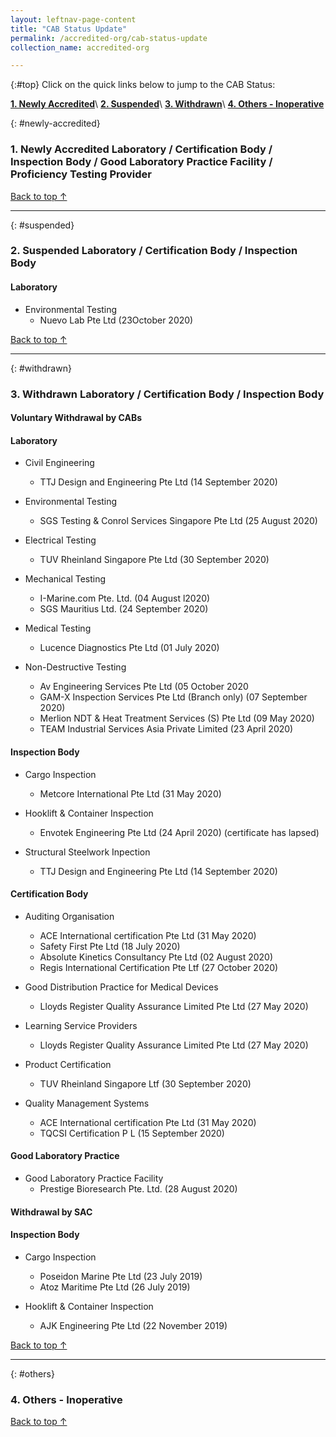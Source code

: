 ```yaml
---
layout: leftnav-page-content
title: "CAB Status Update"
permalink: /accredited-org/cab-status-update
collection_name: accredited-org

---
```


{:#top}
Click on the quick links below to jump to the CAB Status:

**[1. Newly Accredited](#newly-accredited)**\\
**[2. Suspended](#suspended)**\\
**[3. Withdrawn](#withdrawn)**\\
**[4. Others - Inoperative](#others)**

{: #newly-accredited}
### 1. Newly Accredited Laboratory / Certification Body / Inspection Body / Good Laboratory Practice Facility / Proficiency Testing Provider 
   

[Back to top ↑](#top)

---

{: #suspended}
### 2. Suspended Laboratory / Certification Body / Inspection Body 

#### Laboratory

* Environmental Testing
  * Nuevo Lab Pte Ltd (23October 2020)


[Back to top ↑](#top)

---

{: #withdrawn}
### 3. Withdrawn Laboratory / Certification Body / Inspection Body 

#### **Voluntary Withdrawal by CABs**

#### Laboratory

* Civil Engineering 
  * TTJ Design and Engineering Pte Ltd (14 September 2020)

* Environmental Testing
  * SGS Testing & Conrol Services Singapore Pte Ltd (25 August 2020)
  
* Electrical Testing
  * TUV Rheinland Singapore Pte Ltd (30 September 2020)

* Mechanical Testing
  * I-Marine.com Pte. Ltd. (04 August l2020)
  * SGS Mauritius Ltd. (24 September 2020)
  
* Medical Testing
  * Lucence Diagnostics Pte Ltd (01 July 2020)
  
* Non-Destructive Testing
  * Av Engineering Services Pte Ltd (05 October 2020
  * GAM-X Inspection Services Pte Ltd (Branch only) (07 September 2020)
  * Merlion NDT & Heat Treatment Services (S) Pte Ltd (09 May 2020)
  * TEAM Industrial Services Asia Private Limited (23 April 2020)
  
 

#### Inspection Body

* Cargo Inspection
  * Metcore International Pte Ltd (31 May 2020)

* Hooklift & Container Inspection
  * Envotek Engineering Pte Ltd (24 April 2020) (certificate has lapsed)
  
* Structural Steelwork Inpection
  * TTJ Design and Engineering Pte Ltd (14 September 2020)


#### Certification Body

* Auditing Organisation
  * ACE International certification Pte Ltd (31 May 2020)
  * Safety First Pte Ltd (18 July 2020)
  * Absolute Kinetics Consultancy Pte Ltd (02 August 2020)
  * Regis International Certification Pte Ltf (27 October 2020)

* Good Distribution Practice for Medical Devices
  * Lloyds Register Quality Assurance Limited Pte Ltd (27 May 2020) 

* Learning Service Providers
  * Lloyds Register Quality Assurance Limited Pte Ltd (27 May 2020)

* Product Certification
  * TUV Rheinland Singapore Ltf (30 September 2020)

* Quality Management Systems
  * ACE International certification Pte Ltd (31 May 2020)
  * TQCSI Certification P L (15 September 2020)
 
 
#### Good Laboratory Practice

* Good Laboratory Practice Facility
  * Prestige Bioresearch Pte. Ltd. (28 August 2020)


  
#### **Withdrawal by SAC**

#### Inspection Body

* Cargo Inspection
  * Poseidon Marine Pte Ltd (23 July 2019)
  * Atoz Maritime Pte Ltd (26 July 2019)

* Hooklift & Container Inspection
  * AJK Engineering Pte Ltd (22 November 2019)

  

[Back to top ↑](#top)

---

{: #others}
### 4. Others - Inoperative
 
[Back to top ↑](#top)
